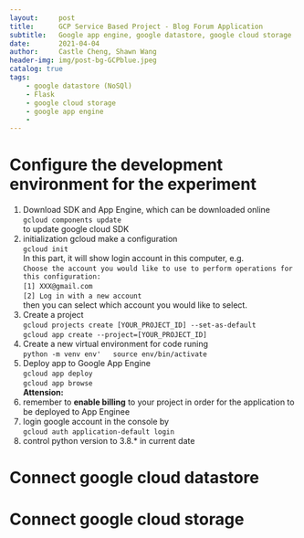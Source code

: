 ```yaml
---
layout:     post
title:      GCP Service Based Project - Blog Forum Application
subtitle:   Google app engine, google datastore, google cloud storage
date:       2021-04-04
author:     Castle Cheng, Shawn Wang
header-img: img/post-bg-GCPblue.jpeg
catalog: true
tags:
    - google datastore (NoSQl)
    - Flask
    - google cloud storage
    - google app engine
    - 
---
```



# Configure the development environment for the experiment
1. Download SDK and App Engine, which can be downloaded online  
`gcloud components update`   
to update google cloud SDK  
2. initialization gcloud make a configuration  
`gcloud init`  
In this part, it will show login account in this computer, e.g.  
`Choose the account you would like to use to perform operations for this configuration: `  
`[1] XXX@gmail.com`    
`[2] Log in with a new account`  
then you can select which account you would like to select.  
3. Create a project  
`gcloud projects create [YOUR_PROJECT_ID] --set-as-default`  
`gcloud app create --project=[YOUR_PROJECT_ID]`  
4. Create a new virtual environment for code runing  
`python -m venv env'  
source env/bin/activate`  
5. Deploy app to Google App Engine  
`gcloud app deploy`  
`gcloud app browse`  
**Attension:**
1. remember to **enable billing** to your project in order for the application to be deployed to App Enginee  
2. login google account in the console by  
`gcloud auth application-default login`  
3. control python version to 3.8.* in current date

# Connect google cloud datastore 


# Connect google cloud storage
